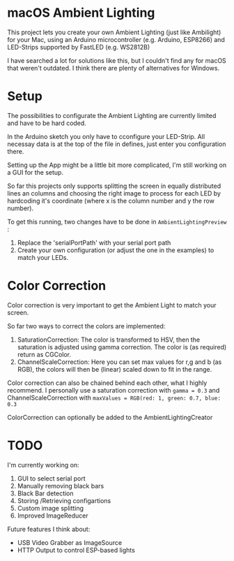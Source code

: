 # macOS Ambient Lighting
 
This project lets you create your own Ambient Lighting (just like Ambilight) for your Mac, using an Arduino microcontroller (e.g. Arduino, ESP8266) and LED-Strips supported by FastLED (e.g. WS2812B)

I have searched a lot for solutions like this, but I couldn't find any for macOS that weren't outdated. I think there are plenty of alternatives for Windows.

# Setup

The possibilities to configurate the Ambient Lighting are currently limited and have to be hard coded.

In the Arduino sketch you only have to cconfigure your LED-Strip. All necessay data is at the top of the file in defines, just enter you configuration there.

Setting up the App might be a little bit more complicated, I'm still working on a GUI for the setup.

So far this projects only supports splitting the screen in equally distributed lines an columns and choosing the right image to process for each LED by hardcoding it's coordinate (where x is the column number and y the row number).

To get this running, two changes have to be done in `AmbientLightingPreview` :
1. Replace the 'serialPortPath' with your serial port path
2. Create your own configuration (or adjust the one in the examples) to match your LEDs.

# Color Correction

Color correction is very important to get the Ambient Light to match your screen.

So far two ways to correct the colors are implemented:
1. SaturationCorrection: The color is transformed to HSV, then the saturation is adjusted using gamma correction. The color is (as required) return as CGColor.
2. ChannelScaleCorrection: Here you can set max values for r,g and b (as RGB), the colors will then be (linear) scaled down to fit in the range.

Color correction can also be chained behind each other, what I highly recommend. I personally use a saturation correction with `gamma = 0.3` and ChannelScaleCorrection with `maxValues = RGB(red: 1, green: 0.7, blue: 0.3` 

ColorCorrection can optionally be added to the AmbientLightingCreator

# TODO

I'm currently working on:
1. GUI to select serial port
2. Manually removing black bars
3. Black Bar detection
4. Storing /Retrieving configartions
5. Custom image splitting
6. Improved ImageReducer

Future features I think about:
- USB Video Grabber as ImageSource
- HTTP Output to control ESP-based lights
